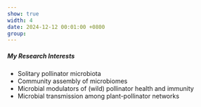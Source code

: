 ```yaml
---
show: true
width: 4
date: 2024-12-12 00:01:00 +0800
group:
---
```

<div>
  <div class="card-body">
    <h5>My Research Interests</h5>
    <ul>
      <li>Solitary pollinator microbiota</li>
      <li>Community assembly of microbiomes</li>
      <li>Microbial modulators of (wild) pollinator health and immunity</li>
      <li>Microbial transmission among plant-pollinator networks</li>
    </ul>
  </div>
</div>
